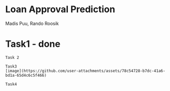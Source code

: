 # Loan Approval Prediction
Madis Puu, Rando Roosik
# Task1 - done 
```
Task 2
```
```
Task3
[image](https://github.com/user-attachments/assets/78c54728-b7dc-41a6-bd1a-65d4c6c5f466)

```
```
Task4
```
